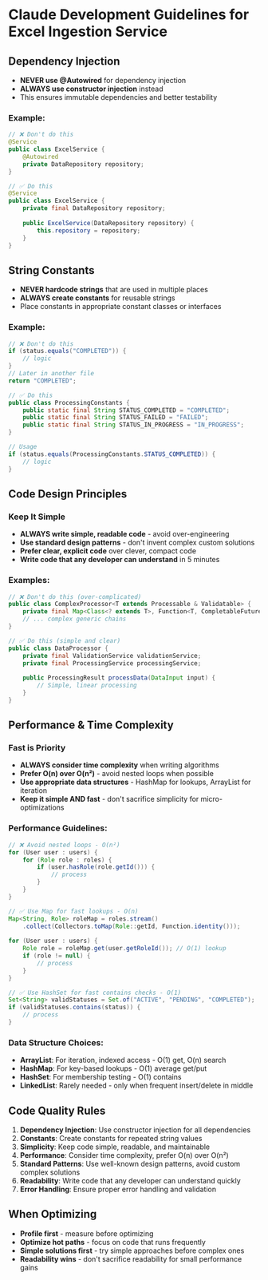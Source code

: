 # Claude Development Guidelines for Excel Ingestion Service

## Dependency Injection
- **NEVER use @Autowired** for dependency injection
- **ALWAYS use constructor injection** instead
- This ensures immutable dependencies and better testability

### Example:
```java
// ❌ Don't do this
@Service
public class ExcelService {
    @Autowired
    private DataRepository repository;
}

// ✅ Do this
@Service
public class ExcelService {
    private final DataRepository repository;
    
    public ExcelService(DataRepository repository) {
        this.repository = repository;
    }
}
```

## String Constants
- **NEVER hardcode strings** that are used in multiple places
- **ALWAYS create constants** for reusable strings
- Place constants in appropriate constant classes or interfaces

### Example:
```java
// ❌ Don't do this
if (status.equals("COMPLETED")) {
    // logic
}
// Later in another file
return "COMPLETED";

// ✅ Do this
public class ProcessingConstants {
    public static final String STATUS_COMPLETED = "COMPLETED";
    public static final String STATUS_FAILED = "FAILED";
    public static final String STATUS_IN_PROGRESS = "IN_PROGRESS";
}

// Usage
if (status.equals(ProcessingConstants.STATUS_COMPLETED)) {
    // logic
}
```

## Code Design Principles

### Keep It Simple
- **ALWAYS write simple, readable code** - avoid over-engineering
- **Use standard design patterns** - don't invent complex custom solutions
- **Prefer clear, explicit code** over clever, compact code
- **Write code that any developer can understand** in 5 minutes

### Examples:
```java
// ❌ Don't do this (over-complicated)
public class ComplexProcessor<T extends Processable & Validatable> {
    private final Map<Class<? extends T>, Function<T, CompletableFuture<ProcessingResult<T>>>> processorStrategies;
    // ... complex generic chains
}

// ✅ Do this (simple and clear)
public class DataProcessor {
    private final ValidationService validationService;
    private final ProcessingService processingService;
    
    public ProcessingResult processData(DataInput input) {
        // Simple, linear processing
    }
}
```

## Performance & Time Complexity

### Fast is Priority
- **ALWAYS consider time complexity** when writing algorithms
- **Prefer O(n) over O(n²)** - avoid nested loops when possible
- **Use appropriate data structures** - HashMap for lookups, ArrayList for iteration
- **Keep it simple AND fast** - don't sacrifice simplicity for micro-optimizations

### Performance Guidelines:
```java
// ❌ Avoid nested loops - O(n²)
for (User user : users) {
    for (Role role : roles) {
        if (user.hasRole(role.getId())) {
            // process
        }
    }
}

// ✅ Use Map for fast lookups - O(n)
Map<String, Role> roleMap = roles.stream()
    .collect(Collectors.toMap(Role::getId, Function.identity()));
    
for (User user : users) {
    Role role = roleMap.get(user.getRoleId()); // O(1) lookup
    if (role != null) {
        // process
    }
}

// ✅ Use HashSet for fast contains checks - O(1)
Set<String> validStatuses = Set.of("ACTIVE", "PENDING", "COMPLETED");
if (validStatuses.contains(status)) {
    // process
}
```

### Data Structure Choices:
- **ArrayList**: For iteration, indexed access - O(1) get, O(n) search
- **HashMap**: For key-based lookups - O(1) average get/put
- **HashSet**: For membership testing - O(1) contains
- **LinkedList**: Rarely needed - only when frequent insert/delete in middle

## Code Quality Rules
1. **Dependency Injection**: Use constructor injection for all dependencies
2. **Constants**: Create constants for repeated string values  
3. **Simplicity**: Keep code simple, readable, and maintainable
4. **Performance**: Consider time complexity, prefer O(n) over O(n²)
5. **Standard Patterns**: Use well-known design patterns, avoid custom complex solutions
6. **Readability**: Write code that any developer can understand quickly
7. **Error Handling**: Ensure proper error handling and validation

## When Optimizing
- **Profile first** - measure before optimizing
- **Optimize hot paths** - focus on code that runs frequently
- **Simple solutions first** - try simple approaches before complex ones
- **Readability wins** - don't sacrifice readability for small performance gains